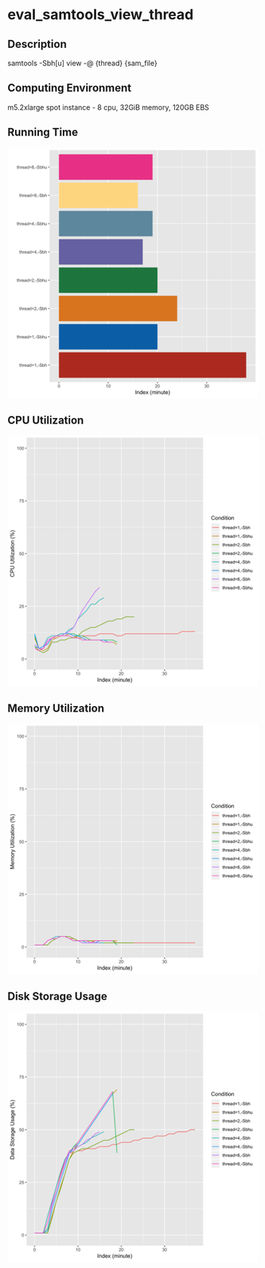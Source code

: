 # eval_samtools_view_thread

## Description
samtools -Sbh[u] view -@ {thread} {sam_file}

## Computing Environment
m5.2xlarge spot instance - 8 cpu, 32GiB memory, 120GB EBS

## Running Time
![Running Time](output/running_time.png)

## CPU Utilization
![CPU Utilization](output/cpu_utilization.png)

## Memory Utilization
![Memory Utilization](output/memory_utilization.png)

## Disk Storage Usage
![Disk Storage Usage](output/disk_storage_usage.png)
